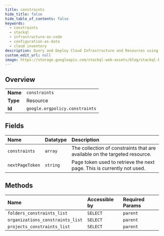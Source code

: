 ```yaml
---
title: constraints
hide_title: false
hide_table_of_contents: false
keywords:
  - constraints
  - stackql
  - infrastructure-as-code
  - configuration-as-data
  - cloud inventory
description: Query and Deploy Cloud Infrastructure and Resources using SQL
custom_edit_url: null
image: https://storage.googleapis.com/stackql-web-assets/blog/stackql-blog-post-featured-image.png
---
```

  
    

## Overview
<table><tbody>
<tr><td><b>Name</b></td><td><code>constraints</code></td></tr>
<tr><td><b>Type</b></td><td>Resource</td></tr>
<tr><td><b>Id</b></td><td><code>google.orgpolicy.constraints</code></td></tr>
</tbody></table>

## Fields
| Name | Datatype | Description |
|:-----|:---------|:------------|
| `constraints` | `array` | The collection of constraints that are available on the targeted resource. |
| `nextPageToken` | `string` | Page token used to retrieve the next page. This is currently not used. |
## Methods
| Name | Accessible by | Required Params |
|:-----|:--------------|:----------------|
| `folders_constraints_list` | `SELECT` | `parent` |
| `organizations_constraints_list` | `SELECT` | `parent` |
| `projects_constraints_list` | `SELECT` | `parent` |

